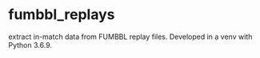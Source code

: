 # fumbbl_replays
extract in-match data from FUMBBL replay files.
Developed in a venv with Python 3.6.9.

